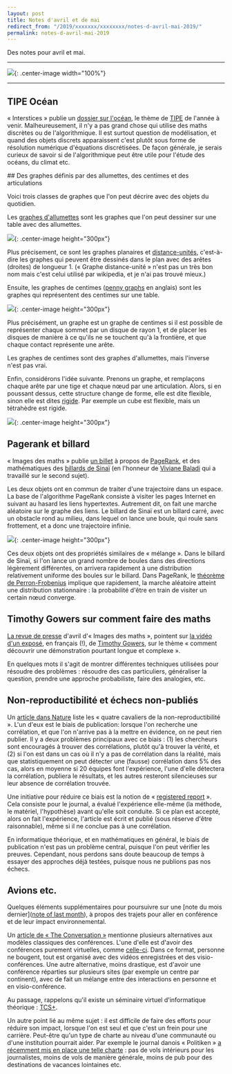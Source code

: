 ```yaml
---
layout: post
title: Notes d'avril et de mai
redirect_from: "/2019/xxxxxxx/xxxxxxxx/notes-d-avril-mai-2019/"
permalink: notes-d-avril-mai-2019
---
```


Des notes pour avril et mai. 

--- 
![](../assets/potager.png){: .center-image width="100%"}

---

## TIPE Océan
« Interstices » publie un 
[dossier sur l'océan](https://interstices.info/dossier/tipe-2019-2020-ocean/), 
le thème de 
[TIPE](https://fr.wikipedia.org/wiki/Travail_d%27initiative_personnelle_encadr%C3%A9) 
de l'année à venir.
Malheureusement, il n'y a pas grand chose qui utilise des maths discrètes ou de 
l'algorithmique. Il est surtout question de modélisation, et quand des objets 
discrets 
apparaissent c'est plutôt sous forme de résolution numérique d'équations 
discrétisées.
De façon générale, je serais curieux de savoir si de l'algorithmique peut 
être utile pour l'étude des océans, du climat etc.

## Des graphes définis par des allumettes, des centimes et des articulations

Voici trois classes de graphes que l'on peut décrire avec des objets du quotidien.

Les [graphes d'allumettes](https://fr.wikipedia.org/wiki/Graphe_allumette) sont 
les graphes que l'on peut dessiner sur une table avec des allumettes. 

![](../assets/alumettes.png){: .center-image height="300px"}

Plus précisement, ce sont les graphes planaires et 
[distance-unités](https://fr.wikipedia.org/wiki/Graphe_distance-unit%C3%A9), 
c'est-à-dire les graphes qui peuvent être dessinés dans le plan avec des 
arêtes (droites) de longueur 1. (« Graphe distance-unité » n'est pas un très bon 
nom mais c'est celui utilisé par wikipedia, et je n'ai pas trouvé mieux.)

Ensuite, les graphes de centimes 
([penny graphs](https://en.wikipedia.org/wiki/Penny_graph) en anglais) sont les 
graphes qui représentent des centimes sur une table.

![](../assets/pennies.png){: .center-image height="300px"}

Plus précisément, un graphe est un graphe de centimes si il est possible de 
représenter 
chaque sommet par un disque de rayon 1, et de placer les disques de manière à ce
qu'ils ne se touchent qu'à la frontière, et que chaque contact représente une 
arête.

Les graphes de centimes sont des graphes d'allumettes, mais l'inverse n'est pas 
vrai.

Enfin, considérons l'idée suivante. Prenons un graphe, et remplaçons 
chaque arête par une tige et chaque nœud par une articulation.
Alors, si en poussant dessus, cette structure change de forme, elle est dite 
flexible, sinon elle est dites 
[rigide](https://fr.wikipedia.org/wiki/Rigidit%C3%A9_structurelle).
Par exemple un cube est flexible, mais un tétrahèdre est rigide.

![](../assets/rigide.png){: .center-image height="300px"}

## Pagerank et billard

« Images des maths » publie 
[un billet](http://images.math.cnrs.fr/De-l-algorithme-de-Google-aux-billards-de-Sinai.html)
à propos de [PageRank](https://fr.wikipedia.org/wiki/PageRank), et des 
mathématiques des 
[billards de Sinaï](https://fr.wikipedia.org/wiki/Billard_de_Sina%C3%AF) 
(en l'honneur de 
[Viviane Baladi](https://fr.wikipedia.org/wiki/Viviane_Baladi) qui a travaillé 
sur le second sujet).

Les deux objets ont en commun de traiter d'une trajectoire dans un espace.
La base de l'algorithme PageRank consiste à visiter les pages Internet en 
suivant au hasard les liens hypertextes. 
Autrement dit, on fait une marche aléatoire sur le
graphe des liens.
Le billard de Sinaï est un billard carré, avec un obstacle rond au milieu, dans 
lequel on lance une boule, qui roule sans frottement, 
et a donc une trajectoire infinie.

![](../assets/billard.png){: .center-image height="300px"}

Ces deux objets ont des propriétés similaires de « mélange ». Dans le billard de 
Sinaï, si l'on lance un grand nombre de boules dans des directions légèrement 
différentes, on arrivera rapidement à une distribution relativement uniforme des 
boules sur le billard. 
Dans PageRank, le 
[théorème de Perron-Frobenius](https://fr.wikipedia.org/wiki/Th%C3%A9or%C3%A8me_de_Perron-Frobenius)
implique que rapidement, la marche aléatoire atteint une distribution 
stationnaire : la probabilité d'être en train de visiter un certain nœud 
converge.

## Timothy Gowers sur comment faire des maths

[La revue de presse](http://images.math.cnrs.fr/Revue-de-presse-avril-2019.html#readmore)
d'avril d'« Images des maths », pointent sur 
[la vidéo d'un exposé](https://smf.emath.fr/smf-dossiers-et-ressources/t-gowers-comment-decouvrir-une-demonstration-pourtant-longue-et-complexe), 
en français (!), de 
[Timothy Gowers](https://fr.wikipedia.org/wiki/Timothy_Gowers), sur le thème 
« comment découvrir une démonstration pourtant longue et complexe ».

En quelques mots il s'agit de montrer différentes techniques utilisées pour 
résoudre des problèmes : résoudre des cas particuliers, généraliser la question, 
prendre une approche probabiliste, faire des analogies, etc. 

## Non-reproductibilité et échecs non-publiés

Un [article dans Nature](https://www.nature.com/articles/d41586-019-01307-2?utm_source=twt_nnc&utm_medium=social&utm_campaign=naturenews&sf211598052=1) 
liste les « quatre cavaliers de la non-reproductibilité ».
L'un d'eux est le biais de publication: lorsque l'on recherche une corrélation, 
et que l'on n'arrive pas à la mettre en évidence, on ne peut rien publier.
Il y a deux problèmes principaux avec ce biais : (1) les chercheurs sont 
encouragés à trouver des corrélations, plutôt qu'à trouver la vérité, et (2) 
si l'on est dans un cas où il n'y a pas de corrélation dans la réalité, mais 
que statistiquement on peut détecter une (fausse) corrélation dans 5% des cas, 
alors en moyenne si 20 équipes font l'expérience, l'une d'elle détectera la 
corrélation, publiera le résultats, et les autres resteront silencieuses sur leur
absence de corrélation trouvée.

Une initiative pour réduire ce biais est la notion de 
« [registered report](https://cos.io/rr/) ». Cela consiste pour le journal, a 
évalué l'expérience elle-même (la méthode, le matériel, l'hypothèse) avant 
qu'elle soit conduite. Si ce plan est accepté, alors on fait l'expérience, 
l'article est écrit et publié (sous réserve d'être raisonnable), même si il ne 
conclue pas à une corrélation.

En informatique théorique, et en mathématiques en général, le biais de 
publication n'est pas un problème central, puisque l'on peut vérifier les 
preuves. Cependant, nous perdons sans doute beaucoup de temps à essayer des 
approches déjà testées, puisque nous ne publions pas nos échecs. 

## Avions etc.

Quelques éléments supplémentaires pour poursuivre sur une 
[note du mois dernier]([note of last month](https://discrete-notes.github.io/march-2019-notes-2)), 
à propos des trajets pour aller en conférence et de leur impact environnemental. 

Un [article de « The Conversation »](https://theconversation.com/chercheurs-donnez-lexemple-prenez-moins-lavion-110613)
mentionne plusieurs alternatives aux modèles classiques des conférences.
L'une d'elle est d'avoir des conférences purement virtuelles, comme 
[celle-ci](https://ehc.english.ucsb.edu/?page_id=12687). Dans ce format, 
personne ne bougent, tout est organisé avec des vidéos enregistrées et des 
visio-conférences.
Une autre alternative, moins drastique, est d'avoir une conférence réparties sur 
plusieurs sites (par exemple un centre par continent), avec de fait un mélange 
entre des interactions en personne et en visio-conférence. 

Au passage, rappelons qu'il existe un séminaire virtuel d'informatique 
théorique : [TCS+](https://sites.google.com/site/plustcs/).

Un autre point lié au même sujet : il est difficile de faire des efforts pour 
réduire son impact, lorsque l'on est seul et que c'est un frein pour une 
carrière. Peut-être qu'un type de charte au niveau d'une communauté ou d'une 
institution pourrait aider. 
Par exemple le journal danois « Politiken » 
[a récemment mis en place une telle charte](https://www.lemonde.fr/climat/article/2019/01/16/climat-plus-de-vols-interieurs-pour-les-journalistes-de-politiken_5409874_1652612.html?xtmc=politiken&xtcr=5) : pas de vols intérieurs 
pour les journalistes, moins de vols de manière générale, moins de pub pour des 
destinations de vacances lointaines etc.

